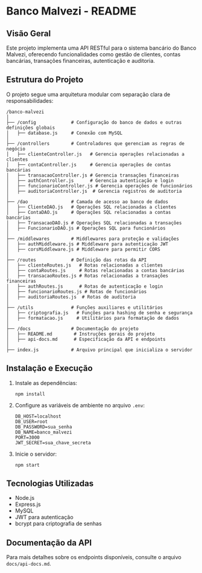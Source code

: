 # Banco Malvezi - README

## Visão Geral

Este projeto implementa uma API RESTful para o sistema bancário do Banco Malvezi, oferecendo funcionalidades como gestão de clientes, contas bancárias, transações financeiras, autenticação e auditoria.

## Estrutura do Projeto

O projeto segue uma arquitetura modular com separação clara de responsabilidades:

```
/banco-malvezi
│
├── /config             # Configuração do banco de dados e outras definições globais
│   ├── database.js     # Conexão com MySQL
│
├── /controllers        # Controladores que gerenciam as regras de negócio
│   ├── clienteController.js   # Gerencia operações relacionadas a clientes
│   ├── contaController.js     # Gerencia operações de contas bancárias
│   ├── transacaoController.js # Gerencia transações financeiras
│   ├── authController.js      # Gerencia autenticação e login
│   ├── funcionarioController.js # Gerencia operações de funcionários
│   ├── auditoriaController.js  # Gerencia registros de auditoria
│
├── /dao                # Camada de acesso ao banco de dados
│   ├── ClienteDAO.js   # Operações SQL relacionadas a clientes
│   ├── ContaDAO.js     # Operações SQL relacionadas a contas bancárias
│   ├── TransacaoDAO.js # Operações SQL relacionadas a transações
│   ├── FuncionarioDAO.js # Operações SQL para funcionários
│
├── /middlewares        # Middlewares para proteção e validações
│   ├── authMiddleware.js # Middleware para autenticação JWT
│   ├── corsMiddleware.js # Middleware para permitir CORS
│
├── /routes             # Definição das rotas da API
│   ├── clienteRoutes.js   # Rotas relacionadas a clientes
│   ├── contaRoutes.js     # Rotas relacionadas a contas bancárias
│   ├── transacaoRoutes.js # Rotas relacionadas a transações financeiras
│   ├── authRoutes.js      # Rotas de autenticação e login
│   ├── funcionarioRoutes.js # Rotas de funcionários
│   ├── auditoriaRoutes.js  # Rotas de auditoria
│
├── /utils              # Funções auxiliares e utilitários
│   ├── criptografia.js   # Funções para hashing de senha e segurança
│   ├── formatacao.js     # Utilitários para formatação de dados
│
├── /docs               # Documentação do projeto
│   ├── README.md        # Instruções gerais do projeto
│   ├── api-docs.md      # Especificação da API e endpoints
│
├── index.js            # Arquivo principal que inicializa o servidor
```

## Instalação e Execução

1. Instale as dependências:
   ```
   npm install
   ```

2. Configure as variáveis de ambiente no arquivo `.env`:
   ```
   DB_HOST=localhost
   DB_USER=root
   DB_PASSWORD=sua_senha
   DB_NAME=banco_malvezi
   PORT=3000
   JWT_SECRET=sua_chave_secreta
   ```

3. Inicie o servidor:
   ```
   npm start
   ```

## Tecnologias Utilizadas

- Node.js
- Express.js
- MySQL
- JWT para autenticação
- bcrypt para criptografia de senhas

## Documentação da API

Para mais detalhes sobre os endpoints disponíveis, consulte o arquivo `docs/api-docs.md`.
